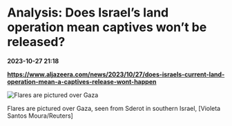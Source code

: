 # Analysis: Does Israel’s land operation mean captives won’t be released?

**2023-10-27 21:18**

**https://www.aljazeera.com/news/2023/10/27/does-israels-current-land-operation-mean-a-captives-release-wont-happen**

![Flares are pictured over Gaza](https://www.aljazeera.com/wp-content/uploads/2023/10/2023-10-27T203219Z_1881509399_RC2714AWAAZ0_RTRMADP_3_ISRAEL-PALESTINIANS-1698439188.jpg?resize=770%2C513&quality=80)

Flares are pictured over Gaza, seen from Sderot in southern Israel, \[Violeta Santos Moura/Reuters\]